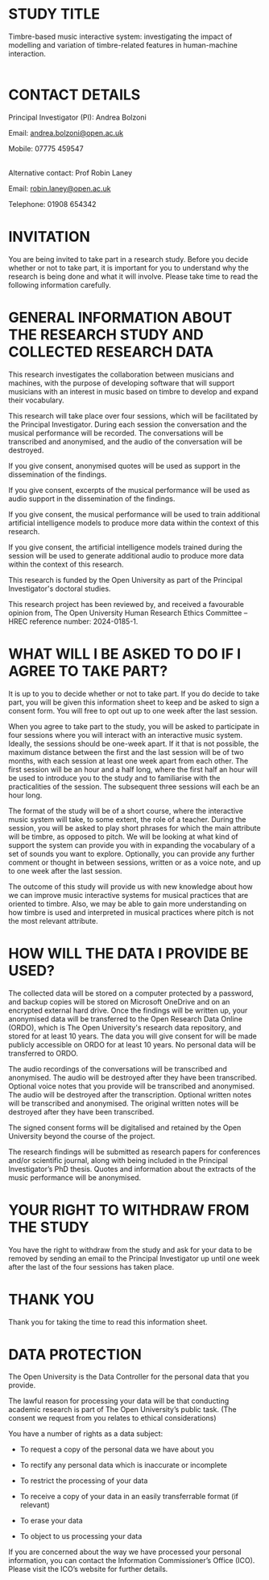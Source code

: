 <!-- --- -->
<!-- title: Participant Information Sheet -->
<!-- --- -->


# STUDY TITLE

Timbre-based music interactive system: investigating the impact of modelling and variation of timbre-related features in human-machine interaction.<br/><br/>


# CONTACT DETAILS

Principal Investigator (PI): Andrea Bolzoni

Email: andrea.bolzoni@open.ac.uk 

Mobile: 07775 459547<br/><br/>


Alternative contact: Prof Robin Laney

Email: robin.laney@open.ac.uk

Telephone: 01908 654342



# INVITATION

You are being invited to take part in a research study. Before you decide whether or not to take part, it is important for you to understand why the research is being done and what it will involve. Please take time to read the following information carefully.


# GENERAL INFORMATION ABOUT THE RESEARCH STUDY AND COLLECTED RESEARCH DATA

This research investigates the collaboration between musicians and machines, with the purpose of developing  software that will support musicians with an interest in music based on timbre to develop and expand their vocabulary.

This research will take place over four sessions, which will be facilitated by the Principal Investigator. During each session the conversation and the musical performance will be recorded. The conversations will be transcribed and anonymised, and the audio of the conversation will be destroyed.

If you give consent, anonymised quotes will be used as support in the dissemination of the findings.

If you give consent, excerpts of the musical performance will be used as audio support in the dissemination of the findings.

If you give consent, the musical performance will be used to train additional artificial intelligence models to produce more data within the context of this research.

If you give consent, the artificial intelligence models trained during the session will be used to generate additional audio to produce more data within the context of this research.

This research is funded by the Open University as part of the Principal Investigator's doctoral studies.

This research project has been reviewed by, and received a favourable opinion from, The Open University Human Research Ethics Committee – HREC reference number: 2024-0185-1.


# WHAT WILL I BE ASKED TO DO IF I AGREE TO TAKE PART? 

It is up to you to decide whether or not to take part. If you do decide to take part, you will be given this information sheet to keep and be asked to sign a consent form. You will free to opt out up to one week after the last session.

When you agree to take part to the study, you will be asked to participate in four sessions where you will interact with an interactive music system. Ideally, the sessions should be one-week apart. If it that is not possible, the maximum distance between the first and the last session will be of two months, with each session at least one week apart from each other. The first session will be an hour and a half long, where the first half an hour will be used to introduce you to the study and to familiarise with the practicalities of the session. The subsequent three sessions will each be an hour long. 

The format of the study will be of a short course, where the interactive music system will take, to some extent, the role of a teacher. During the session, you will be asked to play short phrases for which the main attribute will be timbre, as opposed to pitch. We will be looking at what kind of support the system can provide you with in expanding the vocabulary of a set of sounds you want to explore. Optionally, you can provide any further comment or thought in between sessions, written or as a voice note, and up to one week after the last session.

The outcome of this study will provide us with new knowledge about how we can improve music interactive systems for musical practices that are oriented to timbre. Also, we may be able to gain more understanding on how timbre is used and interpreted in musical practices where pitch is not the most relevant attribute.


# HOW WILL THE DATA I PROVIDE BE USED?

The collected data will be stored on a computer protected by a password, and backup copies will be stored on Microsoft OneDrive and on an encrypted external hard drive. Once the findings will be written up, your anonymised data will be transferred to the Open Research Data Online (ORDO), which is The Open University's research data repository, and stored for at least 10 years. The data you will give consent for will be made publicly accessible on ORDO for at least 10 years. No personal data will be transferred to ORDO.

The audio recordings of the conversations will be transcribed and anonymised. The audio will be destroyed after they have been transcribed. Optional voice notes that you provide will be transcribed and anonymised. The audio will be destroyed after the transcription. Optional written notes will be transcribed and anonymised. The original written notes will be destroyed after they have been transcribed.

The signed consent forms will be digitalised and retained by the Open University beyond the course of the project.

The research findings will be submitted as research papers for conferences and/or scientific journal, along with being included in the Principal Investigator’s PhD thesis. Quotes and information about the extracts of the music performance will be anonymised. 


# YOUR RIGHT TO WITHDRAW FROM THE STUDY

You have the right to withdraw from the study and ask for your data to be removed by sending an email to the Principal Investigator up until one week after the last of the four sessions has taken place.


# THANK YOU

Thank you for taking the time to read this information sheet.


# DATA PROTECTION

The Open University is the Data Controller for the personal data that you provide. 

The lawful reason for processing your data will be that conducting academic research is part of The Open University’s public task. (The consent we request from you relates to ethical considerations)

You have a number of rights as a data subject:

-	To request a copy of the personal data we have about you

-	To rectify any personal data which is inaccurate or incomplete

-	To restrict the processing of your data

-	To receive a copy of your data in an easily transferrable format (if relevant)

-	To erase your data

-	To object to us processing your data

If you are concerned about the way we have processed your personal information, you can contact the Information Commissioner’s Office (ICO). Please visit the ICO’s website for further details.








